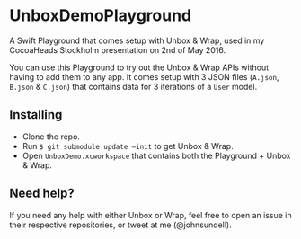 # UnboxDemoPlayground
A Swift Playground that comes setup with Unbox &amp; Wrap, used in my CocoaHeads Stockholm presentation on 2nd of May 2016.

You can use this Playground to try out the Unbox & Wrap APIs without having to add them to any app. It comes setup with 3 JSON files (`A.json`, `B.json` & `C.json`) that contains data for 3 iterations of a `User` model.

## Installing

- Clone the repo.
- Run `$ git submodule update —init` to get Unbox & Wrap.
- Open `UnboxDemo.xcworkspace` that contains both the Playground + Unbox & Wrap.

## Need help?

If you need any help with either Unbox or Wrap, feel free to open an issue in their respective repositories, or tweet at me (@johnsundell).
